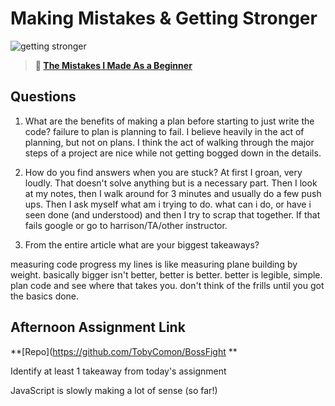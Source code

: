 # Making Mistakes & Getting Stronger

![getting stronger](https://bcw.blob.core.windows.net/public/img/lesson-images/js-bootcamp-logo.jpg)

> **📖 [The Mistakes I Made As a Beginner](https://codeworksacademy.com/fs-student-guide/resources/wk2/06-Coding-Mistakes)**

## Questions

1. What are the benefits of making a plan before starting to just write the code?
 failure to plan is planning to fail. I believe heavily in the act of planning, but not on plans. I think the act of walking through the major steps of a project are nice while not getting bogged down in the details. 

2. How do you find answers when you are stuck?
    At first I groan, very loudly. That doesn't solve anything but is a necessary part. Then I look at my notes, then I walk around for 3 minutes and usually do a few push ups. Then I ask myself what am i trying to do. what can i do, or have i seen done (and understood) and then I try to scrap that together. If that fails google or go to harrison/TA/other instructor. 

3. From the entire article what are your biggest takeaways?

measuring code progress my lines is like measuring plane building by weight. basically bigger isn't better, better is better. better is legible, simple. plan code and see where that takes you. don't think of the frills until you got the basics done. 

## Afternoon Assignment Link

**[Repo](https://github.com/TobyComon/BossFight **

Identify at least 1 takeaway from today's assignment

JavaScript is slowly making a lot of sense (so far!)
